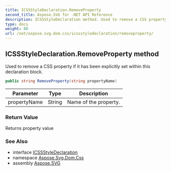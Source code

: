```yaml
---
title: ICSSStyleDeclaration.RemoveProperty
second_title: Aspose.SVG for .NET API Reference
description: ICSSStyleDeclaration method. Used to remove a CSS property if it has been explicitly set within this declaration block
type: docs
weight: 80
url: /net/aspose.svg.dom.css/icssstyledeclaration/removeproperty/
---
```

## ICSSStyleDeclaration.RemoveProperty method

Used to remove a CSS property if it has been explicitly set within this declaration block.

```csharp
public string RemoveProperty(string propertyName)
```

| Parameter | Type | Description |
| --- | --- | --- |
| propertyName | String | Name of the property. |

### Return Value

Returns property value

### See Also

* interface [ICSSStyleDeclaration](../)
* namespace [Aspose.Svg.Dom.Css](../../icssstyledeclaration/)
* assembly [Aspose.SVG](../../../)
